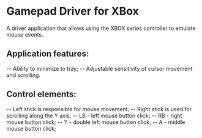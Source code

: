 # Gamepad Driver for XBox

A driver application that allows using the XBOX series controller to emulate mouse events.

## Application features:

-- Ability to minimize to tray;
-- Adjustable sensitivity of cursor movement and scrolling.

## Control elements:

-- Left stick is responsible for mouse movement;
-- Right stick is used for scrolling along the Y axis;
-- LB - left mouse button click;
-- RB - right mouse button click;
-- Y - double left mouse button click;
-- A - middle mouse button click;
